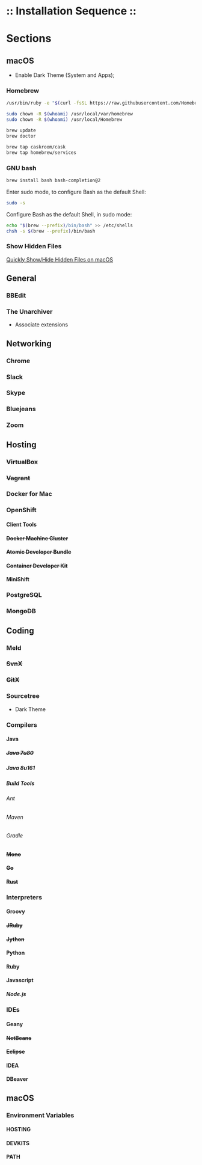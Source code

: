 :: Installation Sequence ::
===========================

# Sections

## macOS

- Enable Dark Theme (System and Apps);

### Homebrew

```bash
/usr/bin/ruby -e "$(curl -fsSL https://raw.githubusercontent.com/Homebrew/install/master/install)"

sudo chown -R $(whoami) /usr/local/var/homebrew
sudo chown -R $(whoami) /usr/local/Homebrew

brew update
brew doctor

brew tap caskroom/cask
brew tap homebrew/services
```

### GNU bash

```bash
brew install bash bash-completion@2
```

Enter sudo mode, to configure Bash as the default Shell:
```bash
sudo -s
```

Configure Bash as the default Shell, in sudo mode:
```bash
echo "$(brew --prefix)/bin/bash" >> /etc/shells
chsh -s $(brew --prefix)/bin/bash
```

### Show Hidden Files

[Quickly Show/Hide Hidden Files on macOS](https://ianlunn.co.uk/articles/quickly-showhide-hidden-files-mac-os-x-mavericks/)

## General

### BBEdit

### The Unarchiver

- Associate extensions

## Networking

### Chrome

### Slack

### Skype

### Bluejeans

### Zoom

## Hosting

### ~~VirtualBox~~

### ~~Vagrant~~

### Docker for Mac

### OpenShift

#### Client Tools

#### ~~Docker Machine Cluster~~

#### ~~Atomic Developer Bundle~~

#### ~~Container Developer Kit~~

#### MiniShift

### PostgreSQL

### ~~MongoDB~~

## Coding

### Meld

### ~~SvnX~~

### ~~GitX~~

### Sourcetree

- Dark Theme

### Compilers

#### Java

##### ~~Java 7u80~~

##### Java 8u161

##### Build Tools

###### Ant

###### Maven

###### Gradle

#### ~~Mono~~

#### ~~Go~~

#### ~~Rust~~

### Interpreters

#### Groovy

#### ~~JRuby~~

#### ~~Jython~~

#### Python

#### Ruby

#### Javascript

##### Node.js

### IDEs

#### Geany

#### ~~NetBeans~~

#### ~~Eclipse~~

#### IDEA

#### DBeaver

## macOS

### Environment Variables

#### HOSTING

#### DEVKITS

#### PATH

